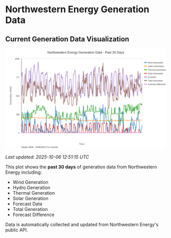 # Northwestern Energy Generation Data

## Current Generation Data Visualization

![Northwestern Energy Generation Data](images/nwe_generation_plot.svg)

*Last updated: 2025-10-06 12:51:15 UTC*

This plot shows the **past 30 days** of generation data from Northwestern Energy including:
- Wind Generation
- Hydro Generation  
- Thermal Generation
- Solar Generation
- Forecast Data
- Total Generation
- Forecast Difference

Data is automatically collected and updated from Northwestern Energy's public API.

